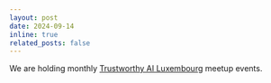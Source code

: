 ```yaml
---
layout: post
date: 2024-09-14
inline: true
related_posts: false
---
```


We are holding monthly [Trustworthy AI Luxembourg](https://www.meetup.com/luxembourg-trustworthy-ai/) meetup events.


